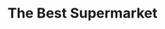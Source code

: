 ---
title: "The Best Supermarket"
url: /roquetas-de-mar/the-best-supermarket/
shop: supermercado
---